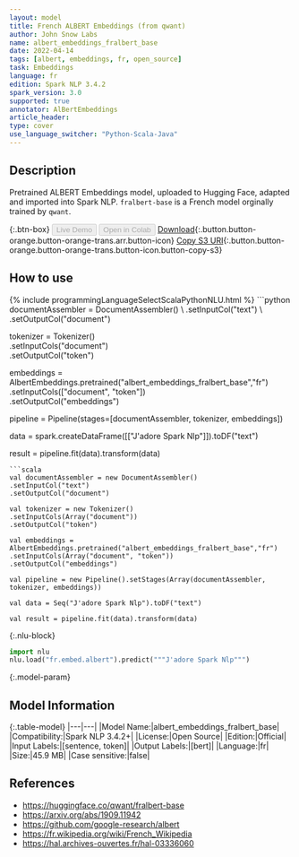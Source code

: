 ```yaml
---
layout: model
title: French ALBERT Embeddings (from qwant)
author: John Snow Labs
name: albert_embeddings_fralbert_base
date: 2022-04-14
tags: [albert, embeddings, fr, open_source]
task: Embeddings
language: fr
edition: Spark NLP 3.4.2
spark_version: 3.0
supported: true
annotator: AlBertEmbeddings
article_header:
type: cover
use_language_switcher: "Python-Scala-Java"
---
```


## Description

Pretrained ALBERT Embeddings model, uploaded to Hugging Face, adapted and imported into Spark NLP. `fralbert-base` is a French model orginally trained by `qwant`.

{:.btn-box}
<button class="button button-orange" disabled>Live Demo</button>
<button class="button button-orange" disabled>Open in Colab</button>
[Download](https://s3.amazonaws.com/auxdata.johnsnowlabs.com/public/models/albert_embeddings_fralbert_base_fr_3.4.2_3.0_1649954264678.zip){:.button.button-orange.button-orange-trans.arr.button-icon}
[Copy S3 URI](s3://auxdata.johnsnowlabs.com/public/models/albert_embeddings_fralbert_base_fr_3.4.2_3.0_1649954264678.zip){:.button.button-orange.button-orange-trans.button-icon.button-copy-s3}

## How to use



<div class="tabs-box" markdown="1">
{% include programmingLanguageSelectScalaPythonNLU.html %}
```python
documentAssembler = DocumentAssembler() \
.setInputCol("text") \
.setOutputCol("document")

tokenizer = Tokenizer() \
.setInputCols("document") \
.setOutputCol("token")

embeddings = AlbertEmbeddings.pretrained("albert_embeddings_fralbert_base","fr") \
.setInputCols(["document", "token"]) \
.setOutputCol("embeddings")

pipeline = Pipeline(stages=[documentAssembler, tokenizer, embeddings])

data = spark.createDataFrame([["J'adore Spark Nlp"]]).toDF("text")

result = pipeline.fit(data).transform(data)
```
```scala
val documentAssembler = new DocumentAssembler() 
.setInputCol("text") 
.setOutputCol("document")

val tokenizer = new Tokenizer() 
.setInputCols(Array("document"))
.setOutputCol("token")

val embeddings = AlbertEmbeddings.pretrained("albert_embeddings_fralbert_base","fr") 
.setInputCols(Array("document", "token")) 
.setOutputCol("embeddings")

val pipeline = new Pipeline().setStages(Array(documentAssembler, tokenizer, embeddings))

val data = Seq("J'adore Spark Nlp").toDF("text")

val result = pipeline.fit(data).transform(data)
```


{:.nlu-block}
```python
import nlu
nlu.load("fr.embed.albert").predict("""J'adore Spark Nlp""")
```

</div>

{:.model-param}
## Model Information

{:.table-model}
|---|---|
|Model Name:|albert_embeddings_fralbert_base|
|Compatibility:|Spark NLP 3.4.2+|
|License:|Open Source|
|Edition:|Official|
|Input Labels:|[sentence, token]|
|Output Labels:|[bert]|
|Language:|fr|
|Size:|45.9 MB|
|Case sensitive:|false|

## References

- https://huggingface.co/qwant/fralbert-base
- https://arxiv.org/abs/1909.11942
- https://github.com/google-research/albert
- https://fr.wikipedia.org/wiki/French_Wikipedia
- https://hal.archives-ouvertes.fr/hal-03336060